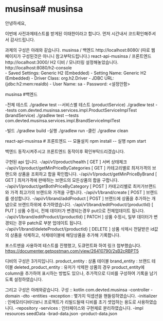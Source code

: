 # musinsa# musinsa

안녕하세요,

이번에 사전과제테스트를 받게된 이태한이라고 합니다.
먼저 시간내서 코드확인해주셔서 감사드립니다.

과제의 구성은 아래와 같습니다.
musinsa / 백엔드   http://localhost:8080/  (따로 웹페이지가 구성된것은 아니니 참고부탁드립니다.)
react-api-musinsa / 프론트엔드  http://localhost:3000/
H2 디비 /  모니터링 설정해놓았습니다.    http://localhost:8080/h2-console  
        - Saved Settings: Generic H2 (Embedded)
        - Setting Name:	Generic H2 (Embedded)
        - Driver Class: org.h2.Driver
        - JDBC URL: (jdbc:h2:mem:realdb)
        - User Name: sa
        - Password: <설정안함>


musinsa #백엔드

-전체 테스트
./gradlew test
  --서비스별 테스트 
    (productService)
        ./gradlew test --tests com.devted.musinsa.services.impl.ProductServiceImplTest
    (brandService)
        ./gradlew test --tests com.devted.musinsa.services.impl.BrandServiceImplTest  

-빌드
./gradlew build
-실행
./gradlew run
-클린
./gradlew clean


react-api-musinsa # 프론트엔드
-- 모듈설치
npm install 
-- 실행
npm start


백엔드 동작시켜주시고 프론트엔드 동작이후 확인부탁드리겠습니다.

구현된 api 입니다.
-/api/v1/product/health                         [   GET     ]    서버 상태체크
-/api/v1/product/getMinPriceByCategories        [   GET     ]    카테고리별로 최저가격의 브랜드와 상품을 조회하고 합을 확인합니다.
-/api/v1/product/getMinPriceByBrand             [   GET     ]    최저가격에 판매하는 브랜드의 모든상품의 합을 구합니다.
-/api/v1/product/getBothPriceByCategory         [   POST    ]    카테고리별로 최저가브랜드와 가격 최고가의 브랜드와 가격을 구합니다. 
-/api/v1/brand/create                           [   POST    ]    브랜드를 생성합니다.
-/api/v1/brand/addProduct                       [   POST    ]    브랜드에 상품을 추가하는 개념으로 브랜드하위에 추가하였습니다.
-/api/v1/brand/editProduct/{productId}          [   PUT     ]    상품 수정시, 전체 데이터가 변경되는경우 put으로 전체업데이트 됩니다.
-/api/v1/brand/editProduct/{productId}          [   PATCH   ]    상품 수정시, 일부 데이터가 변경되는 경우 patch로 부분 업데이트 됩니다.  
-/api/v1/brand/deleteProduct/{productId}        [   DELETE  ]    상품 삭제시 전달받은 id값의 상품을 삭제하고, 삭제테이블에 해당상품을 추가해 기록합니다.


포스트맨을 사용하여 테스트를 진행했고, 도큐먼트화 하여 링크 첨부했습니다.
https://documenter.getpostman.com/view/26410790/2sB2cRBPT5

디비의 구성은 3가지입니다.
product_entity          : 상품 테이블
brand_entity            : 브랜드 테이블
deleted_product_entity  : 유저가 삭제한 상품의 경우 product_entity에 column을 추가하여 표시하는 방법도 있으나, 추가적으로 디비를 구성하여 기록을 남기도록 설정하였습니다.


그리고 구성은 아래와같습니다.
구성 :: 
        kotlin
            com.devted.musinsa
                -controller
                -domain
                    -dto
                    -entities
                -exception      : 몇가지 익셉션을 핸들링하였습니다.
                -initializer    : 인메모리디비다보니 프로젝트가 리빌드될때 디비를 초기 셋업하는 용도로 사용하였습니다.
                -repository
                -services       : 인터페이스와 구현체로 분리하였습니다.
                    -impl 
        resources
            seedData
                -brad-data.json
                -product-data.json
